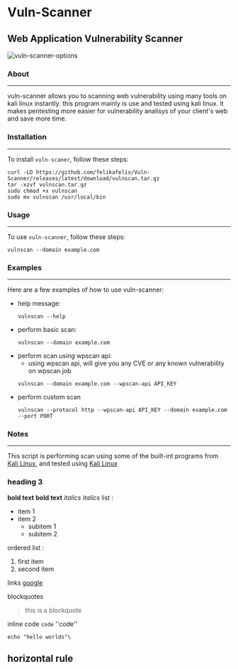 # Vuln-Scanner
## Web Application Vulnerability Scanner

![vuln-scanner-options](https://github.com/user-attachments/assets/af6763ca-fbb0-43f9-a01c-e78eb3dfa0f8)



### About
---

vuln-scanner allows you to scanning web vulnerability using many tools on kali linux instantly. this program mainly is use and tested using kali linux. it makes pentesting more easier for vulnerability analisys of your client's web and save more time.

### Installation
---
To install `vuln-scaner`, follow these steps:

```
curl -LO https://github.com/felikafelix/Vuln-Scanner/releases/latest/download/vulnscan.tar.gz
tar -xzvf vulnscan.tar.gz
sudo chmod +x vulnscan
sudo mv vulnscan /usr/local/bin
```
### Usage
---
To use `vuln-scanner`, follow these steps:
```
vulnscan --domain example.com
```
### Examples
---
Here are a few examples of how to use vuln-scanner:
- help message:
  ```
  vulnscan --help
  ```
- perform basic scan:
  ```
  vulnscan --domain example.com
  ```
- perform scan using wpscan api:
  - using wpscan api, will give you any CVE or any known vulnerability on wpscan job
  ```
  vulnscan --domain example.com --wpscan-api API_KEY
  ```
- perform custom scan
  ```
  vulnscan --protocol http --wpscan-api API_KEY --domain example.com --port PORT
  ```
  
### Notes
---
This script is performing scan using some of the built-int programs from [Kali Linux](https://www.kali.org), and tested using [Kali Linux](https://www.kali.org)



### heading 3
**bold text** __bold text__
*italics* _italics_
list :
- item 1
- item 2
  - subitem 1
  - subitem 2
 
 ordered list :
 1. first item
 2. second item

links [google](https://google.com)

blockquotes
> this is a blockquote
>
inline code
``code``
''code''

```
echo "hello worlds"\
```

horizontal rule
---
